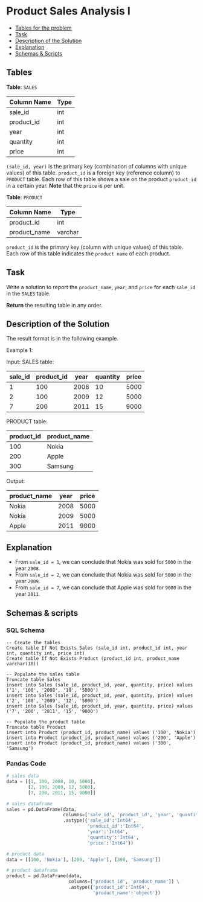 # Product Sales Analysis I

- [Tables for the problem](#tables)
- [Task](#task)
- [Description of the Solution](#description-of-the-solution)
- [Explanation](#explanation)
- [Schemas & Scripts](#schemas--scripts)

## Tables 

**Table**: `SALES`

| Column Name | Type |
|-------------|------|
| sale_id     | int  |
| product_id  | int  |
| year        | int  |
| quantity    | int  |
| price       | int  |

`(sale_id, year)` is the primary key (combination of columns with unique values) of this table.
`product_id` is a foreign key (reference column) to `PRODUCT` table.
Each row of this table shows a sale on the product `product_id` in a certain year.
**Note** that the `price` is per unit.

**Table**: `PRODUCT`

| Column Name  | Type     |
|--------------|----------|
| product_id   | int      |
| product_name | varchar  |

`product_id` is the primary key (column with unique values) of this table.
Each row of this table indicates the `product name` of each product.

## Task

Write a solution to report the `product_name`, `year`, and `price` for each `sale_id` in the `SALES` table.

**Return** the resulting table in any order.

## Description of the Solution ##

The result format is in the following example.

Example 1:

Input: 
SALES table:

| sale_id | product_id | year | quantity | price |
|---------|------------|------|----------|-------|
| 1       | 100        | 2008 | 10       | 5000  |
| 2       | 100        | 2009 | 12       | 5000  |
| 7       | 200        | 2011 | 15       | 9000  |

PRODUCT table:

| product_id | product_name |
|------------|--------------|
| 100        | Nokia        |
| 200        | Apple        |
| 300        | Samsung      |

Output: 

| product_name | year  | price |
|--------------|-------|-------|
| Nokia        | 2008  | 5000  |
| Nokia        | 2009  | 5000  |
| Apple        | 2011  | 9000  |

## Explanation ##

- From `sale_id = 1`, we can conclude that Nokia was sold for `5000` in the year `2008`.
- From `sale_id = 2`, we can conclude that Nokia was sold for `5000` in the year `2009`.
- From `sale_id = 7`, we can conclude that Apple was sold for `9000` in the year `2011`.

## Schemas & scripts

### SQL Schema

```genericsql
-- Create the tables
Create table If Not Exists Sales (sale_id int, product_id int, year int, quantity int, price int)
Create table If Not Exists Product (product_id int, product_name varchar(10))
    
-- Populate the sales table
Truncate table Sales
insert into Sales (sale_id, product_id, year, quantity, price) values ('1', '100', '2008', '10', '5000')
insert into Sales (sale_id, product_id, year, quantity, price) values ('2', '100', '2009', '12', '5000')
insert into Sales (sale_id, product_id, year, quantity, price) values ('7', '200', '2011', '15', '9000')
    
-- Populate the product table
Truncate table Product
insert into Product (product_id, product_name) values ('100', 'Nokia')
insert into Product (product_id, product_name) values ('200', 'Apple')
insert into Product (product_id, product_name) values ('300', 'Samsung')
```

### Pandas Code

```python
# sales data
data = [[1, 100, 2008, 10, 5000], 
        [2, 100, 2009, 12, 5000], 
        [7, 200, 2011, 15, 9000]]

# sales dataframe
sales = pd.DataFrame(data, 
                     columns=['sale_id', 'product_id', 'year', 'quantity', 'price']) \
                     .astype({'sale_id':'Int64', 
                              'product_id':'Int64', 
                              'year':'Int64', 
                              'quantity':'Int64', 
                              'price':'Int64'})

# product data
data = [[100, 'Nokia'], [200, 'Apple'], [300, 'Samsung']]

# product dataframe
product = pd.DataFrame(data, 
                       columns=['product_id', 'product_name']) \
                       .astype({'product_id':'Int64', 
                                'product_name':'object'})
```